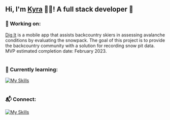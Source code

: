 ## Hi, I'm [Kyra](https://k-henningson.github.io/) 👋🏼! A full stack developer 🥞
### 🚧 Working on: 
[Dig It](https://github.com/k-henningson/dig-it) is a mobile app that assists backcountry skiers in assessing avalanche conditions by evaluating the snowpack. The goal of this project is to provide the backcountry community with a solution for recording snow pit data.
MVP estimated completion date: February 2023. 
<br></br>
### 🌱 Currently learning:
[![My Skills](https://skillicons.dev/icons?i=firebase,react,swift)](https://skillicons.dev)
<br></br>
### 📬 Connect:
[![My Skills](https://skillicons.dev/icons?i=linkedin)](https://www.linkedin.com/in/kyra-henningson-878488230/)
